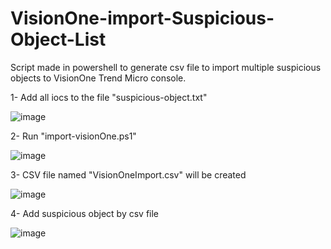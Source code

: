 # VisionOne-import-Suspicious-Object-List
Script made in powershell to generate csv file to import multiple suspicious objects to VisionOne Trend Micro console.

1- Add all iocs to the file "suspicious-object.txt"

  ![image](https://user-images.githubusercontent.com/88821522/220427415-acb761bf-1321-4e65-835f-f95cff48c14b.png)

2- Run "import-visionOne.ps1"

![image](https://user-images.githubusercontent.com/88821522/220423671-134c2a93-0457-4df8-81c0-39538ba31d42.png)

3- CSV file named "VisionOneImport.csv" will be created

![image](https://user-images.githubusercontent.com/88821522/220423763-014c74ef-dea8-4153-b446-b696ac61b838.png)

4- Add suspicious object by csv file

![image](https://user-images.githubusercontent.com/88821522/220426965-63c7cc99-e666-4331-9f60-c39f9da16c33.png)
